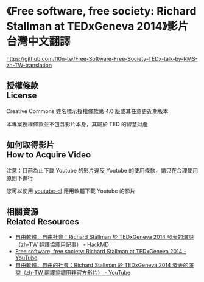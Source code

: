 # 《Free software, free society: Richard Stallman at TEDxGeneva 2014》影片台灣中文翻譯
<https://github.com/l10n-tw/Free-Software-Free-Society-TEDx-talk-by-RMS-zh-TW-translation>

## 授權條款<br>License
Creative Commons 姓名標示授權條款第 4.0 版或其任意更近期版本

本專案授權條款並不包含影片本身，其屬於 TED 的智慧財產

## 如何取得影片<br>How to Acquire Video
注意：目前為止下載 Youtube 的影片違反 Youtube 的使用條款，請只在合理使用原則下進行

您可以使用 [youtube-dl](https://rg3.github.io/youtube-dl/) 應用軟體下載 Youtube 的影片

## 相關資源<br>Related Resources
* [自由軟體，自由社會：Richard Stallman 於 TEDxGeneva 2014 發表的演說（zh\-TW 翻譯協調用記事） \- HackMD](https://hackmd.io/IYYwzGAmCmBmCMBaArNYA2RAWMyBGiAHPAJwEkmwDs8Wwl8ADCUA?view)
* [Free software, free society: Richard Stallman at TEDxGeneva 2014 \- YouTube](https://www.youtube.com/watch?v=Ag1AKIl_2GM)
* [自由軟體，自由的社會：Richard Stallman 於 TEDxGeneva 2014 發表的演說（zh\-TW 翻譯協調用非官方影片） \- YouTube](https://www.youtube.com/watch?v=qtJ4JU3Noz0)